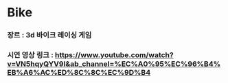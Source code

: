 # Bike

### 장르 : 3d 바이크 레이싱 게임

### 시연 영상 링크 : https://www.youtube.com/watch?v=VN5hqyQYV9I&ab_channel=%EC%A0%95%EC%96%B4%EB%A6%AC%ED%8C%8C%EC%9D%B4


